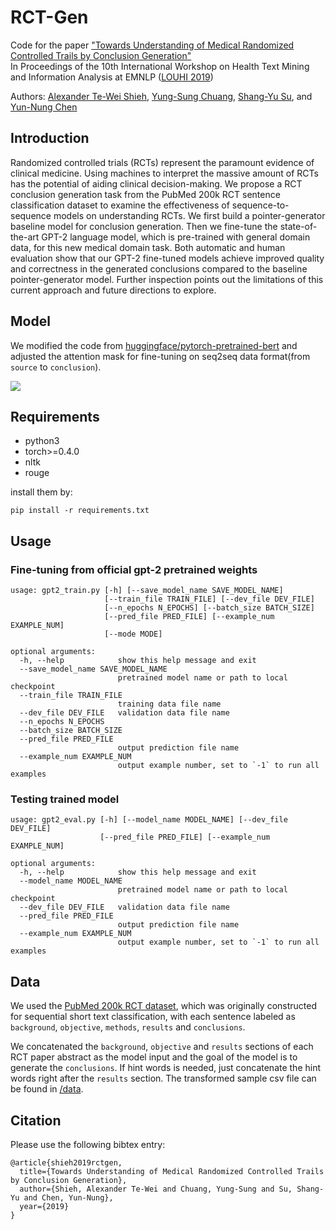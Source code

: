 # RCT-Gen

Code for the paper ["Towards Understanding of Medical Randomized Controlled Trails by Conclusion Generation"](#)  
In Proceedings of the 10th International Workshop on Health Text Mining and Information Analysis at EMNLP ([LOUHI 2019](https://louhi2019.fbk.eu/))

Authors: [Alexander Te-Wei Shieh](https://lipolysis.github.io/), [Yung-Sung Chuang](https://voidism.github.io/), [Shang-Yu Su](https://www.shangyusu.com/), and [Yun-Nung Chen](https://www.csie.ntu.edu.tw/~yvchen/index.html)


## Introduction
Randomized controlled trials (RCTs) represent the paramount evidence of clinical medicine. Using machines to interpret the massive amount of RCTs has the potential of aiding clinical decision-making. We propose a RCT conclusion generation task from the PubMed 200k RCT sentence classification dataset to examine the effectiveness of sequence-to-sequence models on understanding RCTs. We first build a pointer-generator baseline model for conclusion generation. Then we fine-tune the state-of-the-art GPT-2 language model, which is pre-trained with general domain data, for this new medical domain task.
Both automatic and human evaluation show that our GPT-2 fine-tuned models achieve improved quality and correctness in the generated conclusions compared to the baseline pointer-generator model. 
Further inspection points out the limitations of this current approach and future directions to explore.

## Model

We modified the code from [huggingface/pytorch-pretrained-bert](https://github.com/huggingface/transformers) and adjusted the attention mask for fine-tuning on seq2seq data format(from `source` to `conclusion`).

<!-- ![](https://i.imgur.com/o5EkmCn.png) -->
![](https://i.imgur.com/zDKjfua.png)

## Requirements
- python3
- torch>=0.4.0
- nltk
- rouge

install them by:
```
pip install -r requirements.txt
```

## Usage

### Fine-tuning from official gpt-2 pretrained weights
```
usage: gpt2_train.py [-h] [--save_model_name SAVE_MODEL_NAME]
                     [--train_file TRAIN_FILE] [--dev_file DEV_FILE]
                     [--n_epochs N_EPOCHS] [--batch_size BATCH_SIZE]
                     [--pred_file PRED_FILE] [--example_num EXAMPLE_NUM]
                     [--mode MODE]

optional arguments:
  -h, --help            show this help message and exit
  --save_model_name SAVE_MODEL_NAME
                        pretrained model name or path to local checkpoint
  --train_file TRAIN_FILE
                        training data file name
  --dev_file DEV_FILE   validation data file name
  --n_epochs N_EPOCHS
  --batch_size BATCH_SIZE
  --pred_file PRED_FILE
                        output prediction file name
  --example_num EXAMPLE_NUM
                        output example number, set to `-1` to run all examples
```

### Testing trained model
```
usage: gpt2_eval.py [-h] [--model_name MODEL_NAME] [--dev_file DEV_FILE]
                    [--pred_file PRED_FILE] [--example_num EXAMPLE_NUM]

optional arguments:
  -h, --help            show this help message and exit
  --model_name MODEL_NAME
                        pretrained model name or path to local checkpoint
  --dev_file DEV_FILE   validation data file name
  --pred_file PRED_FILE
                        output prediction file name
  --example_num EXAMPLE_NUM
                        output example number, set to `-1` to run all examples
```

## Data

We used the [PubMed 200k RCT dataset](https://github.com/Franck-Dernoncourt/pubmed-rct), which was originally constructed for sequential short text classification, with each sentence labeled as `background`, `objective`, `methods`, `results` and `conclusions`.  

We concatenated the `background`, `objective` and `results` sections of each RCT paper abstract as the model input and the goal of the model is to generate the `conclusions`. If hint words is needed, just concatenate the hint words right after the `results` section. The transformed sample csv file can be found in [/data](https://github.com/MiuLab/RCT-Gen/tree/master/data). 

## Citation

Please use the following bibtex entry:

```
@article{shieh2019rctgen,
  title={Towards Understanding of Medical Randomized Controlled Trails by Conclusion Generation},
  author={Shieh, Alexander Te-Wei and Chuang, Yung-Sung and Su, Shang-Yu and Chen, Yun-Nung},
  year={2019}
}
```
